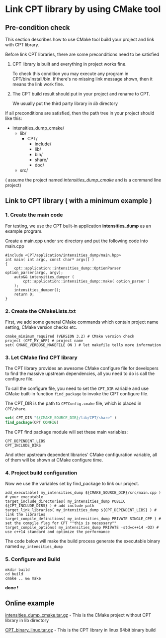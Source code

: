 Link CPT library by using CMake tool
===
## Pre-condition check

This section describes how to use CMake tool build your project and link with CPT library.

Before link CPT libraries, there are some preconditions need to be satisfied

1. CPT library is built and everything in project works fine.

    To check this condition you may execute any program in CPT/bin/install/bin. 
    If there's no missing link message shown, then it means the link work fine.

2. The CPT build result should put in your project and rename to CPT.
    
    We usually put the third party library in *lib* directory
    
If all preconditions are satisfied, then the path tree in your project should like this: 

* intensities_dump_cmake/
    * lib/
        * CPT/
            * include/
            * lib/
            * bin/
            * share/
            * doc/
    * src/

( assume the project named *intensities_dump_cmake* and is a command line project)

## Link to CPT library ( with a minimum example ) 

### 1. Create the main code

For testing, we use the CPT built-in application **intensities_dump** as an example program.

Create a main.cpp under src directory and put the following code into main.cpp

```clike=
#include <CPT/application/intensities_dump/main.hpp>
int main( int argc, const char* argv[] )
{
    cpt::application::intensities_dump::OptionParser option_parser(argc, argv);
    auto&& intensities_dumper (
        cpt::application::intensities_dump::make( option_parser )
    );
    intensities_dumper();
    return 0;
}
```

### 2. Create the CMakeLists.txt

First, we add some general CMake commands which contain project name setting, CMake version checks etc.

```clike
cmake_minimum_required (VERSION 3.2) # CMake version check
project (CPT_MY_APP) # project name
set( CMAKE_VERBOSE_MAKEFILE ON ) # let makefile tells more information
```

### 3. Let CMake find CPT library

The CPT library provides an awesome CMake configure file for developers to find the massive upstream dependencies, all you need to do is call the configure file.

To call the configure file, you need to set the ```CPT_DIR``` variable and use CMake built-in function ```find_package``` to invoke the CPT configure file.

The CPT_DIR is the path to ```CPTConfig.cmake``` file, which is placed in ```CPT/share```.

```cmake
set( CPT_DIR "${CMAKE_SOURCE_DIR}/lib/CPT/share" )
find_package(CPT CONFIG)
```

The CPT find package module will set these main variables:
```
CPT_DEPENDENT_LIBS
CPT_INCLUDE_DIRS
```
And other upstream dependent libraries' CMake configuration variable, all of them will be shown at CMake configure time.

### 4. Project build configuration
Now we use the variables set by find_package to link our project.
```
add_executable( my_intensities_dump ${CMAKE_SOURCE_DIR}/src/main.cpp ) # your executable 
target_include_directories( my_intensities_dump PUBLIC ${CPT_INCLUDE_DIRS} ) # add include path
target_link_libraries( my_intensities_dump ${CPT_DEPENDENT_LIBS} ) # link the libraries
target_compile_definitions( my_intensities_dump PRIVATE SINGLE_CPP ) # set the compile flag for CPT ""this is necessary""
target_compile_options( my_intensities_dump PRIVATE -std=c++14 -O3) # use c++14 standard and optimize the performance
```
The code below will make the build process generate the executable binary named ```my_intensities_dump```
### 5. Configure and Build
```
mkdir build
cd build
cmake .. && make
```

**done !**

## Online example
[intensities_dump_cmake.tar.gz](http://60.250.196.14/Data/CPT_release/intensities_dump_cmake.tar.gz) - This is the CMake project without CPT library in lib directory

[CPT_binary_linux.tar.gz](http://60.250.196.14/Data/CPT_release/CPT_binary_linux.tar.gz) - This is the CPT library in linux 64bit binary build